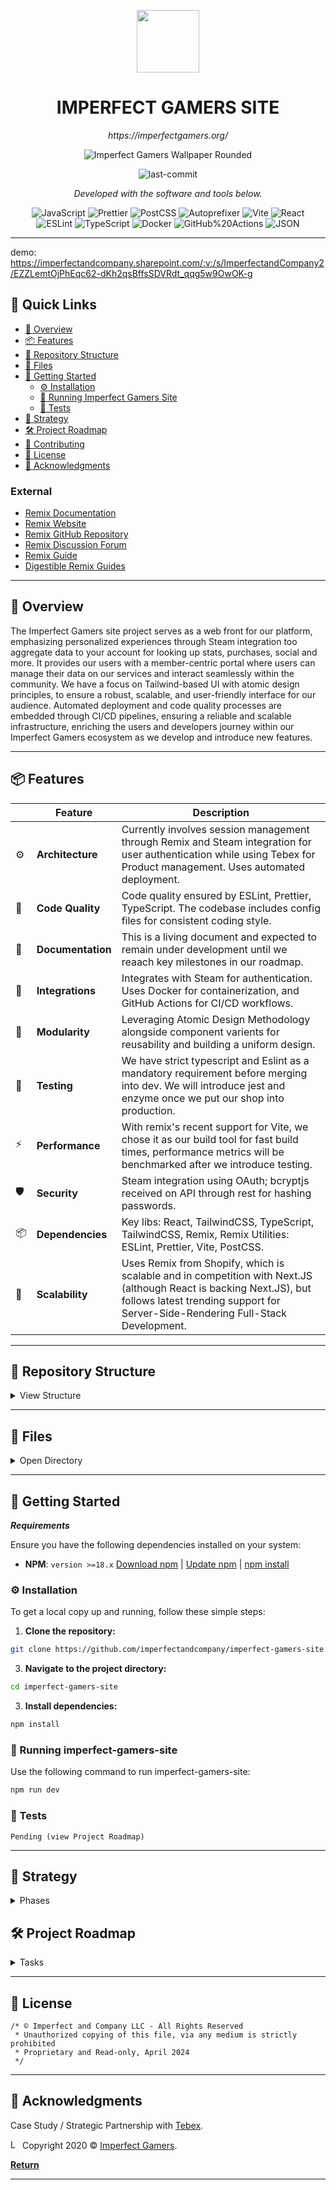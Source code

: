 <p align="center">
  <img src="https://cdn.imperfectgamers.org/inc/assets/img/icon/isometric_ig_circle.png" width="100" />
</p>
<p align="center">
    <h1 align="center">IMPERFECT GAMERS SITE</h1>
</p>
<p align="center">
    <em>https://imperfectgamers.org/</em>
</p>


<div align="center">
  
![Imperfect Gamers Wallpaper Rounded](https://cdn.imperfectgamers.org/inc/assets/img/wallpaper/wallpaper_dj_rapper_rounded.jpg)
</div>

<p align="center">
	<img src="https://img.shields.io/github/last-commit/imperfectandcompany/imperfect-gamers-site?style=flat&logo=git&logoColor=white&color=0080ff" alt="last-commit">
<p>
<p align="center">
		<em>Developed with the software and tools below.</em>
</p>
<p align="center">
	<img src="https://img.shields.io/badge/JavaScript-F7DF1E.svg?style=flat&logo=JavaScript&logoColor=black" alt="JavaScript">
	<img src="https://img.shields.io/badge/Prettier-F7B93E.svg?style=flat&logo=Prettier&logoColor=black" alt="Prettier">
	<img src="https://img.shields.io/badge/PostCSS-DD3A0A.svg?style=flat&logo=PostCSS&logoColor=white" alt="PostCSS">
	<img src="https://img.shields.io/badge/Autoprefixer-DD3735.svg?style=flat&logo=Autoprefixer&logoColor=white" alt="Autoprefixer">
	<img src="https://img.shields.io/badge/Vite-646CFF.svg?style=flat&logo=Vite&logoColor=white" alt="Vite">
	<img src="https://img.shields.io/badge/React-61DAFB.svg?style=flat&logo=React&logoColor=black" alt="React">
	<br>
	<img src="https://img.shields.io/badge/ESLint-4B32C3.svg?style=flat&logo=ESLint&logoColor=white" alt="ESLint">
	<img src="https://img.shields.io/badge/TypeScript-3178C6.svg?style=flat&logo=TypeScript&logoColor=white" alt="TypeScript">
	<img src="https://img.shields.io/badge/Docker-2496ED.svg?style=flat&logo=Docker&logoColor=white" alt="Docker">
	<img src="https://img.shields.io/badge/GitHub%20Actions-2088FF.svg?style=flat&logo=GitHub-Actions&logoColor=white" alt="GitHub%20Actions">
	<img src="https://img.shields.io/badge/JSON-000000.svg?style=flat&logo=JSON&logoColor=white" alt="JSON">
</p>
<hr>

demo:
https://imperfectandcompany.sharepoint.com/:v:/s/ImperfectandCompany2/EZZLemtOjPhEqc62-dKh2qsBffsSDVRdt_qqg5w9OwOK-g

## 🔗 Quick Links

- [📍 Overview](#-overview)
- [📦 Features](#-features)
- [📂 Repository Structure](#-repository-structure)
- [🧩 Files](#-files)
- [🚀 Getting Started](#-getting-started)
  - [⚙️ Installation](#️-installation)
  - [🤖 Running Imperfect Gamers Site](#-running-imperfect-gamers-site)
  - [🧪 Tests](#-tests)
- [🚀 Strategy](#-strategy)
- [🛠 Project Roadmap](#-project-roadmap)
- [🤝 Contributing](#-contributing)
- [📄 License](#-license)
- [👏 Acknowledgments](#-acknowledgments)

### External

- [Remix Documentation](https://remix.run/docs/en/main)
- [Remix Website](https://remix.run/)
- [Remix GitHub Repository](https://github.com/remix-run/examples)
- [Remix Discussion Forum](https://remix.run/docs/en/main/discussion/introduction)
- [Remix Guide](https://remix.guide/)
- [Digestible Remix Guides](https://www.jacobparis.com/content)

---

## 📍 Overview

The Imperfect Gamers site project serves as a web front for our platform, emphasizing personalized experiences through Steam integration too aggregate data to your account for looking up stats, purchases, social and more. It provides our users with a member-centric portal where users can manage their data on our services and interact seamlessly within the community. We have a focus on Tailwind-based UI with atomic design principles, to ensure a robust, scalable, and user-friendly interface for our audience. Automated deployment and code quality processes are embedded through CI/CD pipelines, ensuring a reliable and scalable infrastructure, enriching the users and developers journey within our Imperfect Gamers ecosystem as we develop and introduce new features.

---

## 📦 Features


|    | Feature          | Description                                                                                                           |
|----|------------------|-----------------------------------------------------------------------------------------------------------------------|
| ⚙️ | **Architecture** | Currently involves session management through Remix and Steam integration for user authentication while using Tebex for Product management. Uses automated deployment.   |
| 🔩 | **Code Quality** | Code quality ensured by ESLint, Prettier, TypeScript. The codebase includes config files for consistent coding style.  |
| 📄 | **Documentation**| This is a living document and expected to remain under development until we reaach key milestones in our roadmap.  |
| 🔌 | **Integrations** | Integrates with Steam for authentication. Uses Docker for containerization, and GitHub Actions for CI/CD workflows. |
| 🧩 | **Modularity**   | Leveraging Atomic Design Methodology alongside component varients for reusability and building a uniform design.       |
| 🧪 | **Testing**      | We have strict typescript and Eslint as a mandatory requirement before merging into dev. We will introduce jest and enzyme once we put our shop into production.         |
| ⚡️ | **Performance**   | With remix's recent support for Vite, we chose it as our build tool for fast build times, performance metrics will be benchmarked after we introduce testing.                    |
| 🛡️ | **Security**     | Steam integration using OAuth; bcryptjs received on API through rest for hashing passwords.                       |
| 📦 | **Dependencies** | Key libs: React, TailwindCSS, TypeScript, TailwindCSS, Remix, Remix Utilities: ESLint, Prettier, Vite, PostCSS.            |
| 🚀 | **Scalability**  | Uses Remix from Shopify, which is scalable and in competition with Next.JS (although React is backing Next.JS), but follows latest trending support for Server-Side-Rendering Full-Stack Development. |

---

## 📂 Repository Structure
<details closed><summary>View Structure</summary>

### Structure overview

- `entry.client.tsx` & `entry.server.tsx`: Entry points for client and server, respectively, showcasing our SSR strategy.
- `root.tsx`: The root component that wraps the entire application, setting the stage for a cohesive user experience.
- `store.css` & `tailwind.css`: Core styling files, driving the visual consistency and responsiveness of the module.
- `components/atoms`: Basic UI elements like buttons and inputs, forming the building blocks of our interface.
- `components/molecules`: Combinations of atoms into functional units such as forms and cards, enhancing the modularity of our design.
- `components/organisms`: Complex UI segments like membership tiers and FAQ sections, demonstrating advanced composition and functionality.
- `components/templates/store`: High-level layouts specific to the store module, orchestrating the overall user interface.
  
```sh
└── imperfect-gamers-site/
    ├── .github
    │   ├── CODEOWNERS
    │   └── workflows
    │       ├── build_and_deploy.yml
    │       └── eslint_prettier_pr_check.yml
    ├── Dockerfile
    ├── README.md
    ├── app
    │   ├── auth
    │   │   ├── authenticator.server.ts
    │   │   ├── session.ts
    │   │   ├── steam.server.ts
    │   │   ├── storage.server.ts
    │   │   └── user.server.ts
    │   ├── components
    │   │   ├── atoms
    │   │   │   ├── Button
    │   │   │   │   ├── Button.tsx
    │   │   │   │   └── ButtonProps.tsx
    │   │   │   ├── Heading
    │   │   │   │   └── Heading.tsx
    │   │   │   ├── IconElement.tsx
    │   │   │   ├── Image.tsx
    │   │   │   ├── Input
    │   │   │   │   └── Input.tsx
    │   │   │   ├── Link
    │   │   │   │   └── Link.tsx
    │   │   │   ├── Modal
    │   │   │   │   └── Modal.tsx
    │   │   │   ├── Paragraph
    │   │   │   │   └── Paragraph.tsx
    │   │   │   ├── PriceLabel
    │   │   │   │   ├── PriceLabel.module.css
    │   │   │   │   └── PriceLabel.tsx
    │   │   │   ├── Text.tsx
    │   │   │   ├── TextElement.tsx
    │   │   │   └── ToggleSwitch
    │   │   │       ├── ToggleSwitch.module.css
    │   │   │       └── ToggleSwitch.tsx
    │   │   ├── molecules
    │   │   │   ├── AuthorizeForm.tsx
    │   │   │   ├── EventItem.tsx
    │   │   │   ├── FAQItem.tsx
    │   │   │   ├── FeaturedItem.tsx
    │   │   │   ├── FooterLink.tsx
    │   │   │   ├── IconText.tsx
    │   │   │   ├── LoginForm.tsx
    │   │   │   ├── ModalContent
    │   │   │   │   └── ModalContent.tsx
    │   │   │   ├── PriceToggle
    │   │   │   │   ├── PriceToggle.module.css
    │   │   │   │   └── PriceToggle.tsx
    │   │   │   ├── SignUpForm.tsx
    │   │   │   ├── StatisticItem.tsx
    │   │   │   ├── TitleDescription.tsx
    │   │   │   └── UsernameForm.tsx
    │   │   ├── organism
    │   │   │   ├── AuthForms
    │   │   │   │   └── AuthForms.tsx
    │   │   │   ├── ContactForm.tsx
    │   │   │   ├── FAQSection.tsx
    │   │   │   ├── FeaturedPartnership.tsx
    │   │   │   ├── FeaturedSection.tsx
    │   │   │   ├── MembershipCard
    │   │   │   │   ├── MembershipCard.module.css
    │   │   │   │   └── MembershipCard.tsx
    │   │   │   ├── MembershipTier.tsx
    │   │   │   ├── ModalWrapper
    │   │   │   │   ├── ModalWrapper.module.css
    │   │   │   │   └── ModalWrapper.tsx
    │   │   │   ├── StatisticsGroup.tsx
    │   │   │   ├── Testimonial.tsx
    │   │   │   └── UnauthenticatedView.tsx
    │   │   └── templates
    │   │       └── store
    │   │           ├── StoreContact.tsx
    │   │           ├── StoreEvents.tsx
    │   │           ├── StoreFAQ.tsx
    │   │           ├── StoreFeatured.tsx
    │   │           ├── StoreFooter.tsx
    │   │           ├── StoreHeader.tsx
    │   │           ├── StorePartnership.tsx
    │   │           ├── StoreStatistics.tsx
    │   │           ├── StoreTestimonials.tsx
    │   │           ├── StoreTiers.tsx
    │   │           └── index.tsx
    │   ├── entry.client.tsx
    │   ├── entry.server.tsx
    │   ├── root.tsx
    │   ├── routes
    │   │   ├── _index.tsx
    │   │   ├── auth.check.username.tsx
    │   │   ├── auth.finalize.username.tsx
    │   │   ├── authorize.check.steam.tsx
    │   │   ├── authorize.steam.callback.tsx
    │   │   ├── authorize.steam.tsx
    │   │   ├── login.tsx
    │   │   ├── logout.tsx
    │   │   ├── register.tsx
    │   │   ├── store.add.tsx
    │   │   ├── store.create.tsx
    │   │   └── store.tsx
    │   ├── styles
    │   │   ├── MembershipCard.css
    │   │   └── store.css
    │   ├── tailwind.css
    │   └── utils
    │       ├── general.ts
    │       ├── steamAuth.ts
    │       ├── tebex.d.ts
    │       ├── tebex.interface.ts
    │       ├── tebex.server.ts
    │       ├── tebexjs.ts
    │       └── useTebexCheckout.ts
    ├── package-lock.json
    ├── package.json
    ├── postcss.config.js
    ├── public
    │   ├── 1.0.0.js
    │   └── favicon.ico
    ├── tailwind.config.ts
    ├── tsconfig.eslint.json
    ├── tsconfig.json
    └── vite.config.ts
```
</details>

---

## 🧩 Files

<details closed><summary>Open Directory</summary>

`This section is currently in process`

<details closed><summary>.</summary>

| File                                                                                                                  | Summary                                                                                                                                                                                                                                                                                                                                                                  |
| ---                                                                                                                   | ---                                                                                                                                                                                                                                                                                                                                                                      |
| [tailwind.config.ts](https://github.com/imperfectandcompany/imperfect-gamers-site/blob/master/tailwind.config.ts)     | TODO: Document summary for this file                                                                                                                                                                          |
| [Dockerfile](https://github.com/imperfectandcompany/imperfect-gamers-site/blob/master/Dockerfile)                     | TODO: Document summary for this file              |
| [tsconfig.json](https://github.com/imperfectandcompany/imperfect-gamers-site/blob/master/tsconfig.json)               | TODO: Document summary for this file                                       |
| [postcss.config.js](https://github.com/imperfectandcompany/imperfect-gamers-site/blob/master/postcss.config.js)       | TODO: Document summary for this file |
| [vite.config.ts](https://github.com/imperfectandcompany/imperfect-gamers-site/blob/master/vite.config.ts)             | TTODO: Document summary for this file                                                                                                                                                                                                                                     |
| [package.json](https://github.com/imperfectandcompany/imperfect-gamers-site/blob/master/package.json)                 | TODO: Document summary for this file            |
| [tsconfig.eslint.json](https://github.com/imperfectandcompany/imperfect-gamers-site/blob/master/tsconfig.eslint.json) | TTODO: Document summary for this file                                                          |
| [package-lock.json](https://github.com/imperfectandcompany/imperfect-gamers-site/blob/master/package-lock.json)       | TODO: Document summary for this file                                                                                                                                                                        |

</details>

<details closed><summary>public</summary>

| File                                                                                                 | Summary                                                                                                                                                                                                                                   |
| ---                                                                                                  | ---                                                                                                                                                                                                                                       |
| [1.0.0.js](https://github.com/imperfectandcompany/imperfect-gamers-site/blob/master/public/1.0.0.js) | TODO: Document summary for this file |

</details>

<details closed><summary>.github</summary>

| File                                                                                                      | Summary                                                                                                                                                                                                                                                                                     |
| ---                                                                                                       | ---                                                                                                                                                                                                                                                                                         |
| [CODEOWNERS](https://github.com/imperfectandcompany/imperfect-gamers-site/blob/master/.github/CODEOWNERS) | TODO: Document summary for this file |

</details>

<details closed><summary>.github.workflows</summary>

| File                                                                                                                                                    | Summary                                                                                                                                                                                                                                                            |
| ---                                                                                                                                                     | ---                                                                                                                                                                                                                                                                |
| [eslint_prettier_pr_check.yml](https://github.com/imperfectandcompany/imperfect-gamers-site/blob/master/.github/workflows/eslint_prettier_pr_check.yml) | TODO: Document summary for this file                                               |
| [build_and_deploy.yml](https://github.com/imperfectandcompany/imperfect-gamers-site/blob/master/.github/workflows/build_and_deploy.yml)                 | TODO: Document summary for this file |

</details>

<details closed><summary>app</summary>

| File                                                                                                              | Summary                                                                                                                                                                                                                                                                                                                                                                                              |
| ---                                                                                                               | ---                                                                                                                                                                                                                                                                                                                                                                                                  |
| [entry.server.tsx](https://github.com/imperfectandcompany/imperfect-gamers-site/blob/master/app/entry.server.tsx) | TODO: Document summary for this file |
| [entry.client.tsx](https://github.com/imperfectandcompany/imperfect-gamers-site/blob/master/app/entry.client.tsx) | TODO: Document summary for this file                                                                                                                                                                                    |
| [root.tsx](https://github.com/imperfectandcompany/imperfect-gamers-site/blob/master/app/root.tsx)                 | TODO: Document summary for this file                                                                                                                                                                                                                                                                                 |
| [tailwind.css](https://github.com/imperfectandcompany/imperfect-gamers-site/blob/master/app/tailwind.css)         | TODO: Document summary for this file                                                                                                                                                                                                                      |

</details>

<details closed><summary>app.styles</summary>

| File                                                                                                                         | Summary                                                                                                                                                                                                                                    |
| ---                                                                                                                          | ---                                                                                                                                                                                                                                        |
| [store.css](https://github.com/imperfectandcompany/imperfect-gamers-site/blob/master/app/styles/store.css)                   | TODO: Document summary for this file |
| [MembershipCard.css](https://github.com/imperfectandcompany/imperfect-gamers-site/blob/master/app/styles/MembershipCard.css) | TODO: Document summary for this file                                                              |

</details>

<details closed><summary>app.utils</summary>

| File                                                                                                                          | Summary                                                                                                                                                                                                                                                                                                                                                                                                                                                                                                                             |
| ---                                                                                                                           | ---                                                                                                                                                                                                                                                                                                                                                                                                                                                                                                                                 |
| [tebexjs.ts](https://github.com/imperfectandcompany/imperfect-gamers-site/blob/master/app/utils/tebexjs.ts)                   | TODO: Document summary for this file                                                                                                                                                                               |
| [tebex.d.ts](https://github.com/imperfectandcompany/imperfect-gamers-site/blob/master/app/utils/tebex.d.ts)                   | TTODO: Document summary for this file                                                                                                                                                                                                                                                                                            |
| [steamAuth.ts](https://github.com/imperfectandcompany/imperfect-gamers-site/blob/master/app/utils/steamAuth.ts)               | TODO: Document summary for this file |
| [general.ts](https://github.com/imperfectandcompany/imperfect-gamers-site/blob/master/app/utils/general.ts)                   | TODO: Document summary for this file                                                                                                                                                                                                                                                                 |
| [tebex.interface.ts](https://github.com/imperfectandcompany/imperfect-gamers-site/blob/master/app/utils/tebex.interface.ts)   | TODO: Document summary for this file                                                                                                                                                                                                                                                                                                                                        |
| [tebex.server.ts](https://github.com/imperfectandcompany/imperfect-gamers-site/blob/master/app/utils/tebex.server.ts)         | TODO: Document summary for this file                                                                                                                                                                                                                                                                                                           |
| [useTebexCheckout.ts](https://github.com/imperfectandcompany/imperfect-gamers-site/blob/master/app/utils/useTebexCheckout.ts) | TODO: Document summary for this file                                                                                                                                                                                                                                                                                                                                                                |

</details>

<details closed><summary>app.routes</summary>

| File                                                                                                                                             | Summary                                                                                                                                                                                                                                                                                                                                                                                                                                                                                                                                                                                                         |
| ---                                                                                                                                              | ---                                                                                                                                                                                                                                                                                                                                                                                                                                                                                                                                                                                                             |
| [store.tsx](https://github.com/imperfectandcompany/imperfect-gamers-site/blob/master/app/routes/store.tsx)                                       | TODO: Document summary for this file                                                                                                                                                                                                                                                                                                                            |
| [authorize.check.steam.tsx](https://github.com/imperfectandcompany/imperfect-gamers-site/blob/master/app/routes/authorize.check.steam.tsx)       | TTODO: Document summary for this file                                                                                                                                                                                                                                                                                                                                                                           |
| [register.tsx](https://github.com/imperfectandcompany/imperfect-gamers-site/blob/master/app/routes/register.tsx)                                 | TODO: Document summary for this file                                                                                                                                                                                                                                                                                                                                                                             |
| [logout.tsx](https://github.com/imperfectandcompany/imperfect-gamers-site/blob/master/app/routes/logout.tsx)                                     | TODO: Document summary for this file                                                                                                                                                                                                                                                                                                                                                                          |
| [auth.check.username.tsx](https://github.com/imperfectandcompany/imperfect-gamers-site/blob/master/app/routes/auth.check.username.tsx)           | TODO: Document summary for this file |
| [store.add.tsx](https://github.com/imperfectandcompany/imperfect-gamers-site/blob/master/app/routes/store.add.tsx)                               | TODO: Document summary for this file                                                                                                                                                                                                                                                                                                                                                                                                                                                                     |
| [auth.finalize.username.tsx](https://github.com/imperfectandcompany/imperfect-gamers-site/blob/master/app/routes/auth.finalize.username.tsx)     | TODO: Document summary for this file                                                                                                                                                                                                                                                                                                                                                                                   |
| [login.tsx](https://github.com/imperfectandcompany/imperfect-gamers-site/blob/master/app/routes/login.tsx)                                       | TODO: Document summary for this file                                                                                                                                                                                                                                                                                                                                                                                                                                                                      |
| [authorize.steam.tsx](https://github.com/imperfectandcompany/imperfect-gamers-site/blob/master/app/routes/authorize.steam.tsx)                   | TODO: Document summary for this file                                                                                                                                                                                                                                                                                                                                                                                                                             |
| [authorize.steam.callback.tsx](https://github.com/imperfectandcompany/imperfect-gamers-site/blob/master/app/routes/authorize.steam.callback.tsx) | TODO: Document summary for this file                                                                                                                                                                                                                                                                                                                                          |
| [store.create.tsx](https://github.com/imperfectandcompany/imperfect-gamers-site/blob/master/app/routes/store.create.tsx)                         | TODO: Document summary for this file                                                                                                                                            |
| [_index.tsx](https://github.com/imperfectandcompany/imperfect-gamers-site/blob/master/app/routes/_index.tsx)                                     | TODO: Document summary for this file                                                                                                                                                                                                                                                                                                                                                                           |

</details>

<details closed><summary>app.components.templates.store</summary>

| File                                                                                                                                                   | Summary                                                                                                                                                                                                                                                                                                                                         |
| ---                                                                                                                                                    | ---                                                                                                                                                                                                                                                                                                                                             |
| [StoreFooter.tsx](https://github.com/imperfectandcompany/imperfect-gamers-site/blob/master/app/components/templates/store/StoreFooter.tsx)             | TODO: Document summary for this file                                                                                                                                                                                                                                              |
| [StoreFAQ.tsx](https://github.com/imperfectandcompany/imperfect-gamers-site/blob/master/app/components/templates/store/StoreFAQ.tsx)                   | TODO: Document summary for this file                                                             |
| [StoreContact.tsx](https://github.com/imperfectandcompany/imperfect-gamers-site/blob/master/app/components/templates/store/StoreContact.tsx)           | TODO: Document summary for this file                      |
| [index.tsx](https://github.com/imperfectandcompany/imperfect-gamers-site/blob/master/app/components/templates/store/index.tsx)                         | TODO: Document summary for this file.                                                                      |
| [StoreHeader.tsx](https://github.com/imperfectandcompany/imperfect-gamers-site/blob/master/app/components/templates/store/StoreHeader.tsx)             | TODO: Document summary for this file                                              |
| [StoreStatistics.tsx](https://github.com/imperfectandcompany/imperfect-gamers-site/blob/master/app/components/templates/store/StoreStatistics.tsx)     | TODO: Document summary for this file                                                                                                                                                              |
| [StoreEvents.tsx](https://github.com/imperfectandcompany/imperfect-gamers-site/blob/master/app/components/templates/store/StoreEvents.tsx)             | TODO: Document summary for this file                                                                                                                                                                           |
| [StoreTiers.tsx](https://github.com/imperfectandcompany/imperfect-gamers-site/blob/master/app/components/templates/store/StoreTiers.tsx)               | TODO: Document summary for this file                                                                                                                                        |
| [StoreFeatured.tsx](https://github.com/imperfectandcompany/imperfect-gamers-site/blob/master/app/components/templates/store/StoreFeatured.tsx)         | TODO: Document summary for this file                                                                                                                                                             |
| [StoreTestimonials.tsx](https://github.com/imperfectandcompany/imperfect-gamers-site/blob/master/app/components/templates/store/StoreTestimonials.tsx) | TODO: Document summary for this file                                                                                                                                                                                       |
| [StorePartnership.tsx](https://github.com/imperfectandcompany/imperfect-gamers-site/blob/master/app/components/templates/store/StorePartnership.tsx)   | TODO: Document summary for this file |

</details>

<details closed><summary>app.components.atoms</summary>

| File                                                                                                                             | Summary                                                                                                                                                                                                                                                                                                                                  |
| ---                                                                                                                              | ---                                                                                                                                                                                                                                                                                                                                      |
| [TextElement.tsx](https://github.com/imperfectandcompany/imperfect-gamers-site/blob/master/app/components/atoms/TextElement.tsx) | TODO: Document summary for this file                                                                                                  |
| [IconElement.tsx](https://github.com/imperfectandcompany/imperfect-gamers-site/blob/master/app/components/atoms/IconElement.tsx) | TODO: Document summary for this file                                                                     |
| [Text.tsx](https://github.com/imperfectandcompany/imperfect-gamers-site/blob/master/app/components/atoms/Text.tsx)               | TODO: Document summary for this file |
| [Image.tsx](https://github.com/imperfectandcompany/imperfect-gamers-site/blob/master/app/components/atoms/Image.tsx)             | TODO: Document summary for this file                                                                                                                                                       |

</details>

<details closed><summary>app.components.atoms.Button</summary>

| File                                                                                                                                    | Summary                                                                                                                                                                                                                                                                                   |
| ---                                                                                                                                     | ---                                                                                                                                                                                                                                                                                       |
| [Button.tsx](https://github.com/imperfectandcompany/imperfect-gamers-site/blob/master/app/components/atoms/Button/Button.tsx)           | TODO: Document summary for this file                           |
| [ButtonProps.tsx](https://github.com/imperfectandcompany/imperfect-gamers-site/blob/master/app/components/atoms/Button/ButtonProps.tsx) | TODO: Document summary for this file |

</details>

<details closed><summary>app.components.atoms.PriceLabel</summary>

| File                                                                                                                                                    | Summary                                                                                                                                                                                                                                                                                                                                                           |
| ---                                                                                                                                                     | ---                                                                                                                                                                                                                                                                                                                                                               |
| [PriceLabel.tsx](https://github.com/imperfectandcompany/imperfect-gamers-site/blob/master/app/components/atoms/PriceLabel/PriceLabel.tsx)               | TODO: Document summary for this file |
| [PriceLabel.module.css](https://github.com/imperfectandcompany/imperfect-gamers-site/blob/master/app/components/atoms/PriceLabel/PriceLabel.module.css) | TODO: Document summary for this file                                                                                                                                                                        |

</details>

<details closed><summary>app.components.atoms.ToggleSwitch</summary>

| File                                                                                                                                                          | Summary                                                                                                                                                                                                                                                                                                                                                                                                   |
| ---                                                                                                                                                           | ---                                                                                                                                                                                                                                                                                                                                                                                                       |
| [ToggleSwitch.tsx](https://github.com/imperfectandcompany/imperfect-gamers-site/blob/master/app/components/atoms/ToggleSwitch/ToggleSwitch.tsx)               | TODO: Document summary for this file                                                                                                                                                                                       |
| [ToggleSwitch.module.css](https://github.com/imperfectandcompany/imperfect-gamers-site/blob/master/app/components/atoms/ToggleSwitch/ToggleSwitch.module.css) | TODO: Document summary for this file |

</details>

<details closed><summary>app.components.atoms.Paragraph</summary>

| File                                                                                                                                   | Summary                                                                                                                                              |
| ---                                                                                                                                    | ---                                                                                                                                                  |
| [Paragraph.tsx](https://github.com/imperfectandcompany/imperfect-gamers-site/blob/master/app/components/atoms/Paragraph/Paragraph.tsx) | TODO: Document summary for this file |

</details>

<details closed><summary>app.components.atoms.Modal</summary>

| File                                                                                                                       | Summary                                                                                                                                                                      |
| ---                                                                                                                        | ---                                                                                                                                                                          |
| [Modal.tsx](https://github.com/imperfectandcompany/imperfect-gamers-site/blob/master/app/components/atoms/Modal/Modal.tsx) | TODO: Document summary for this file |

</details>

<details closed><summary>app.components.atoms.Link</summary>

| File                                                                                                                    | Summary                                                                                                                                                    |
| ---                                                                                                                     | ---                                                                                                                                                        |
| [Link.tsx](https://github.com/imperfectandcompany/imperfect-gamers-site/blob/master/app/components/atoms/Link/Link.tsx) | TODO: Document summary for this file |

</details>

<details closed><summary>app.components.atoms.Heading</summary>

| File                                                                                                                             | Summary                                                                                                                                                                                                                                          |
| ---                                                                                                                              | ---                                                                                                                                                                                                                                              |
| [Heading.tsx](https://github.com/imperfectandcompany/imperfect-gamers-site/blob/master/app/components/atoms/Heading/Heading.tsx) | TTODO: Document summary for this file |

</details>

<details closed><summary>app.components.atoms.Input</summary>

| File                                                                                                                       | Summary                                                                                                                                    |
| ---                                                                                                                        | ---                                                                                                                                        |
| [Input.tsx](https://github.com/imperfectandcompany/imperfect-gamers-site/blob/master/app/components/atoms/Input/Input.tsx) | TODO: Document summary for this file |

</details>

<details closed><summary>app.components.organism</summary>

| File                                                                                                                                                | Summary                                                                                                                                                                                                                                                                                                                                                     |
| ---                                                                                                                                                 | ---                                                                                                                                                                                                                                                                                                                                                         |
| [FeaturedPartnership.tsx](https://github.com/imperfectandcompany/imperfect-gamers-site/blob/master/app/components/organism/FeaturedPartnership.tsx) | TODO: Document summary for this file                                                                                                                                                                                                       |
| [Testimonial.tsx](https://github.com/imperfectandcompany/imperfect-gamers-site/blob/master/app/components/organism/Testimonial.tsx)                 | TODO: Document summary for this file                                                                                               |
| [MembershipTier.tsx](https://github.com/imperfectandcompany/imperfect-gamers-site/blob/master/app/components/organism/MembershipTier.tsx)           | TODO: Document summary for this file |
| [ContactForm.tsx](https://github.com/imperfectandcompany/imperfect-gamers-site/blob/master/app/components/organism/ContactForm.tsx)                 | TODO: Document summary for this file                                                                 |
| [FAQSection.tsx](https://github.com/imperfectandcompany/imperfect-gamers-site/blob/master/app/components/organism/FAQSection.tsx)                   | TODO: Document summary for this file                                                                         |
| [UnauthenticatedView.tsx](https://github.com/imperfectandcompany/imperfect-gamers-site/blob/master/app/components/organism/UnauthenticatedView.tsx) | TODO: Document summary for this file                                                                                                                                                                                          |
| [FeaturedSection.tsx](https://github.com/imperfectandcompany/imperfect-gamers-site/blob/master/app/components/organism/FeaturedSection.tsx)         | TODO: Document summary for this file                                                                                                                                      |
| [StatisticsGroup.tsx](https://github.com/imperfectandcompany/imperfect-gamers-site/blob/master/app/components/organism/StatisticsGroup.tsx)         | TODO: Document summary for this file                                                                                                                                                                                           |

</details>

<details closed><summary>app.components.organism.ModalWrapper</summary>

| File                                                                                                                                                             | Summary                                                                                                                                                                                   |
| ---                                                                                                                                                              | ---                                                                                                                                                                                       |
| [ModalWrapper.module.css](https://github.com/imperfectandcompany/imperfect-gamers-site/blob/master/app/components/organism/ModalWrapper/ModalWrapper.module.css) | TODO: Document summary for this file |
| [ModalWrapper.tsx](https://github.com/imperfectandcompany/imperfect-gamers-site/blob/master/app/components/organism/ModalWrapper/ModalWrapper.tsx)               | TODO: Document summary for this file  |

</details>

<details closed><summary>app.components.organism.MembershipCard</summary>

| File                                                                                                                                                                   | Summary                                                                                                                                                                                                                                                                      |
| ---                                                                                                                                                                    | ---                                                                                                                                                                                                                                                                          |
| [MembershipCard.tsx](https://github.com/imperfectandcompany/imperfect-gamers-site/blob/master/app/components/organism/MembershipCard/MembershipCard.tsx)               | TODO: Document summary for this file  |
| [MembershipCard.module.css](https://github.com/imperfectandcompany/imperfect-gamers-site/blob/master/app/components/organism/MembershipCard/MembershipCard.module.css) | TODO: Document summary for this file |

</details>

<details closed><summary>app.components.organism.AuthForms</summary>

| File                                                                                                                                      | Summary                                                                                                                                                                                                                                                                                                                                                               |
| ---                                                                                                                                       | ---                                                                                                                                                                                                                                                                                                                                                                   |
| [AuthForms.tsx](https://github.com/imperfectandcompany/imperfect-gamers-site/blob/master/app/components/organism/AuthForms/AuthForms.tsx) | TODO: Document summary for this file |

</details>

<details closed><summary>app.components.molecules</summary>

| File                                                                                                                                           | Summary                                                                                                                                                                                                                                                                                                                                                                                                                                         |
| ---                                                                                                                                            | ---                                                                                                                                                                                                                                                                                                                                                                                                                                             |
| [UsernameForm.tsx](https://github.com/imperfectandcompany/imperfect-gamers-site/blob/master/app/components/molecules/UsernameForm.tsx)         | TODO: Document summary for this file                                                                                                                                                                                                                                                                                 |
| [EventItem.tsx](https://github.com/imperfectandcompany/imperfect-gamers-site/blob/master/app/components/molecules/EventItem.tsx)               | TODO: Document summary for this file                                                                                       |
| [FAQItem.tsx](https://github.com/imperfectandcompany/imperfect-gamers-site/blob/master/app/components/molecules/FAQItem.tsx)                   | TODO: Document summary for this file                                                                                                                                                                                                                                                                                       |
| [LoginForm.tsx](https://github.com/imperfectandcompany/imperfect-gamers-site/blob/master/app/components/molecules/LoginForm.tsx)               | TODO: Document summary for this file                                                                                                                                                                                                         |
| [FeaturedItem.tsx](https://github.com/imperfectandcompany/imperfect-gamers-site/blob/master/app/components/molecules/FeaturedItem.tsx)         | TODO: Document summary for this file                                                                                                        |
| [SignUpForm.tsx](https://github.com/imperfectandcompany/imperfect-gamers-site/blob/master/app/components/molecules/SignUpForm.tsx)             | TODO: Document summary for this file                                                                                                                                                                                                    |
| [TitleDescription.tsx](https://github.com/imperfectandcompany/imperfect-gamers-site/blob/master/app/components/molecules/TitleDescription.tsx) | TODO: Document summary for this file                                                                                                                                                                                                                                                    |
| [FooterLink.tsx](https://github.com/imperfectandcompany/imperfect-gamers-site/blob/master/app/components/molecules/FooterLink.tsx)             | TODO: Document summary for this file                                                                                                                                                                                  |
| [StatisticItem.tsx](https://github.com/imperfectandcompany/imperfect-gamers-site/blob/master/app/components/molecules/StatisticItem.tsx)       | TODO: Document summary for this file                                                                                                                                                                                                                                                              |
| [IconText.tsx](https://github.com/imperfectandcompany/imperfect-gamers-site/blob/master/app/components/molecules/IconText.tsx)                 | TODO: Document summary for this file |
| [AuthorizeForm.tsx](https://github.com/imperfectandcompany/imperfect-gamers-site/blob/master/app/components/molecules/AuthorizeForm.tsx)       | TODO: Document summary for this file                                                                                                                                                                                                                                                                                                                    |

</details>

<details closed><summary>app.components.molecules.ModalContent</summary>

| File                                                                                                                                                | Summary                                                                                                                                                                                                             |
| ---                                                                                                                                                 | ---                                                                                                                                                                                                                 |
| [ModalContent.tsx](https://github.com/imperfectandcompany/imperfect-gamers-site/blob/master/app/components/molecules/ModalContent/ModalContent.tsx) | TODO: Document summary for this file |

</details>

<details closed><summary>app.components.molecules.PriceToggle</summary>

| File                                                                                                                                                           | Summary                                                                                                                                                                                                   |
| ---                                                                                                                                                            | ---                                                                                                                                                                                                       |
| [PriceToggle.tsx](https://github.com/imperfectandcompany/imperfect-gamers-site/blob/master/app/components/molecules/PriceToggle/PriceToggle.tsx)               | TODO: Document summary for this file |
| [PriceToggle.module.css](https://github.com/imperfectandcompany/imperfect-gamers-site/blob/master/app/components/molecules/PriceToggle/PriceToggle.module.css) | TODO: Document summary for this file          |

</details>

<details closed><summary>app.auth</summary>

| File                                                                                                                                 | Summary                                                                                                                                                                                                                                                                                                                                                                                                          |
| ---                                                                                                                                  | ---                                                                                                                                                                                                                                                                                                                                                                                                              |
| [user.server.ts](https://github.com/imperfectandcompany/imperfect-gamers-site/blob/master/app/auth/user.server.ts)                   | TODO: Document summary for this file                                                                                                                                                  |
| [session.ts](https://github.com/imperfectandcompany/imperfect-gamers-site/blob/master/app/auth/session.ts)                           | TODO: Document summary for this file |
| [storage.server.ts](https://github.com/imperfectandcompany/imperfect-gamers-site/blob/master/app/auth/storage.server.ts)             | TODO: Document summary for this file                                                                                          |
| [steam.server.ts](https://github.com/imperfectandcompany/imperfect-gamers-site/blob/master/app/auth/steam.server.ts)                 | TODO: Document summary for this file                                                                                                                                                                                                                            |
| [authenticator.server.ts](https://github.com/imperfectandcompany/imperfect-gamers-site/blob/master/app/auth/authenticator.server.ts) | TODO: Document summary for this file                                                                                                                                                                                    |
</details>

</details>

---

## 🚀 Getting Started

***Requirements***

Ensure you have the following dependencies installed on your system:

* **NPM**: `version >=18.x`
  [Download npm](https://www.npmjs.com/get-npm) | 
  [Update npm](https://docs.npmjs.com/downloading-and-installing-node-js-and-npm#updating-npm) | 
  [npm install](https://docs.npmjs.com/cli/v7/commands/npm-install)

### ⚙️ Installation

To get a local copy up and running, follow these simple steps:

1. **Clone the repository:**
```sh
git clone https://github.com/imperfectandcompany/imperfect-gamers-site.git
```

3. **Navigate to the project directory:**
```sh
cd imperfect-gamers-site
```
3. **Install dependencies:**
```sh
npm install
```

### 🤖 Running imperfect-gamers-site

Use the following command to run imperfect-gamers-site:

```sh
npm run dev
```

### 🧪 Tests

`Pending (view Project Roadmap)`

---

## 🚀 Strategy

<details closed><summary>Phases</summary>

### Phase 1: Foundation and Core Setup
- [x] **Milestone 1: Project Initialization**
  - [x] Repository setup and initial commit
  - [x] Base tooling and framework selection
- [x] **Milestone 2: Environment Setup**
  - [x] Integration of Tailwind CSS
  - [x] Setup of build and deployment pipelines
- [ ] **Milestone 3: Developer Tooling**
  - [ ] Integrate Jest and Enzyme for testing

### Phase 2: Feature Development and Integration
- [x] **Milestone 4: Authentication System**
  - [x] Implement basic AuthForms and session management
  - [x] E2E login, registration, and logout implementation
  - [x] Secure Steam integration
- [x] **Milestone 5: Validation**
  - [x] Validate Onboarding
  - [x] Validate Account Steam integration

### Phase 3: Store Page MVP
- [ ] **Milestone 6: Store Module Functionality**
  - [x] Ensure user meets all requirements before triggering store
  - [x] Allow user to complete onboarding and steam integration within flow
  - [ ] Create webhook and perform delivery for payment event

### Phase 4: User Experience Enhancement
- [x] **Milestone 7: User Interface Polish**
  - [x] Complete Atomic Design conversion for components
  - [x] Enhance signup and login flow with UX improvements
- [x] **Milestone 8: Advanced Features Integration**
  - [x] Integrate Headless Tebex API features for behind-the-scenes product management
  - [x] Integrate TebexJS 1.0.0 Checkout Modal for a seamless checkout experience

### Phase 5: Optimization and Scaling
- [ ] **Milestone 9: Performance Tuning**
  - [ ] Optimize application loading times
  - [ ] Implement comprehensive caching strategies
- [ ] **Milestone 10: Preparation for Scale**
  - [ ] Maximize test coverage to ensure stability
  - [ ] Perform benchmark tests for future comparison
  - [ ] Review infrastructure scalability for anticipated growth

### Phase 6: Store Pre-Launch and Launch
- [ ] **Milestone 11: Pre-Launch Checks**
  - [ ] Conduct final security audits
  - [ ] Perform user acceptance testing (UAT)
- [ ] **Milestone 12: Launch**
  - [ ] Go-live with the store page
  - [ ] Document real-time user feedback on Discord and from staff
  - [ ] Monitor system performance

### Phase 7: Post-Launch Activities
- [ ] **Milestone 13: Post-Launch Support and Maintenance**
  - [ ] Address immediate post-launch feedback and issues
  - [ ] Plan and initiate the next iteration of features and improvements

### Phase 8: Automated Feedback Loop
- [ ] **Milestone 14: Continuous Feedback Implementation**
  - [ ] E2E implementation of contact form for guests
  - [ ] E2E implementation of support tickets for users
  - [ ] E2E implementation for reviews

### Phase 9: Account Permissions Utility
- [ ] **Milestone 15: Role-Based Access Control**
  - [ ] Map logged-in user to role
  - [ ] Create wrapper passed with expected permission for rendering

### Phase 10: Admin Dashboard
- [ ] **Milestone 16: Admin Tools and Reviews**
  - [ ] E2E implementation of support tickets for users
  - [ ] E2E implementation for reviews (product/site/server/general)

</details>

## 🛠 Project Roadmap

<details closed><summary>Tasks</summary>

### Completed Tasks
- [X] Integrate Tailwind CSS for styling
- [X] Create Store page layout
- [X] Design and split the page into sections using the Atomic Design methodology
- [X] Convert all components to use Atomic Design, with detailed examples in the Button folder under molecules
- [X] Introduce default prop fallbacks, design tokens, and variants
- [X] Setup modal for Premium Membership CTA
- [X] Implement AuthForms with conditional rendering
  - [X] SignUp/SignIn/LoggedInView
  - [X] OnboardingRequiredView/SteamIntegrationRequiredView/LoggedInAndValidatedView
- [X] Integrate `remix-validated-form` with Zod for form validation
- [X] Design and set up the sign-up process
- [X] Set up Remix session storage for state management
- [X] Implement end-to-end login and onboarding validation
- [X] Add live check for username availability during onboarding
- [X] Integrate Steam validation and flow within the product flow
- [X] Add Tebex product management API calls
- [X] Integrate ESLint and Prettier to enforce coding style
- [X] Setup `remix-utilities` for header IP fetching
- [X] Call Tebex API with user IP and UID to create and manage user basket
  - [X] Automatically add Premium Membership to user basket
- [X] Implement `remix-dev` for easier testing
- [X] Setup logout with user data cleanup
- [X] Setup validation/error handling for Tebex API
- [X] Add cookie session management for Tebex checkout API data
- [X] Document files across the project
- [X] Set up dev branch, rename master to production
- [X] Integrate TebexJS 1.0.0 for e-commerce checkout popup
- [X] Secure Steam integration
- [X] Finalize logout functionality with token invalidation
- [X] Finish registration process
- [X] Enforce cookie typing for checkout process
- [X] Setup protected dev branch for PR merges
- [X] Setup GitHub Action for ESLint compliance checks
- [X] Setup GitHub Action to build Docker image (`remix vite:build`)
- [X] Setup webhook action for server updates

### Upcoming Tasks
- [ ] Refactor other existing pages on ImperfectGamers.org
- [ ] Further enhance the integration of design tokens across components
- [ ] Expand the Tebex integration to support additional product types
- [ ] Optimize performance and loading times across all modules
- [ ] Extend authentication flows to include more third-party integrations
- [ ] Develop more comprehensive user analytics features
- [ ] Add jest / enzyme unit and integration test coverage across components

</details>

---

## 📄 License

```
/* © Imperfect and Company LLC - All Rights Reserved
 * Unauthorized copying of this file, via any medium is strictly prohibited
 * Proprietary and Read-only, April 2024
 */
```

---

## 👏 Acknowledgments

Case Study / Strategic Partnership with [Tebex](https://www.tebex.io/).

<a href="https://imperfectgamers.org"><img src="https://cdn.imperfectgamers.org/inc/assets/img/textlogo.png" width="15" height="15" title="Imperfect Gamers" alt="Logo"></a> Copyright 2020 © <a href="https://imperfectgamers.org" target="_blank">Imperfect Gamers</a>.

[**Return**](#-quick-links)

---

